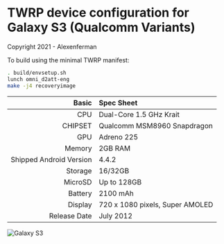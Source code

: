 # TWRP device configuration for Galaxy S3 (Qualcomm Variants)

Copyright 2021 - Alexenferman

To build using the minimal TWRP manifest:

```sh
. build/envsetup.sh
lunch omni_d2att-eng
make -j4 recoveryimage
```

Basic   | Spec Sheet
-------:|:-------------------------
CPU     | Dual-Core 1.5 GHz Krait
CHIPSET | Qualcomm MSM8960 Snapdragon
GPU     | Adreno 225
Memory  | 2GB RAM
Shipped Android Version | 4.4.2
Storage | 16/32GB
MicroSD | Up to 128GB
Battery | 2100 mAh
Display | 720 x 1080 pixels, Super AMOLED
Release Date | July 2012


![Galaxy S3](http://i.imgur.com/D0sgNuG.png "Galaxy S3")
